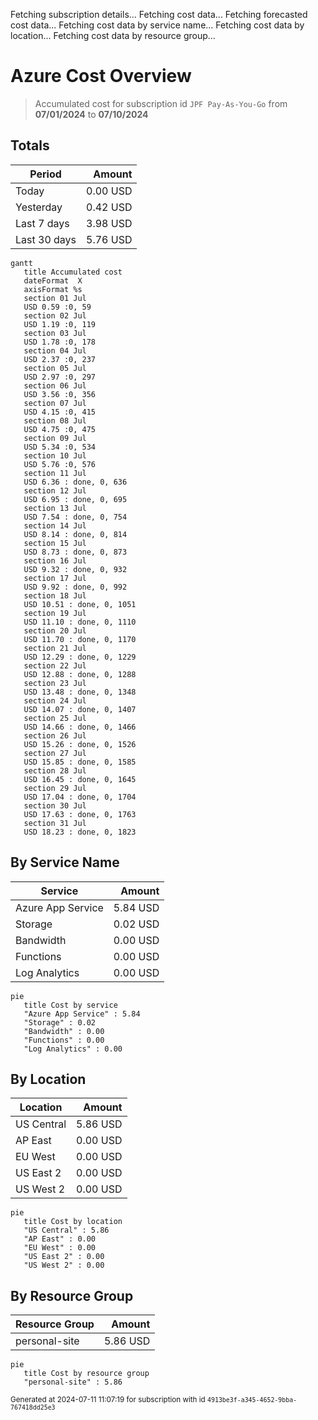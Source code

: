Fetching subscription details...
Fetching cost data...
Fetching forecasted cost data...
Fetching cost data by service name...
Fetching cost data by location...
Fetching cost data by resource group...
# Azure Cost Overview

> Accumulated cost for subscription id `JPF Pay-As-You-Go` from **07/01/2024** to **07/10/2024**

## Totals

|Period|Amount|
|---|---:|
|Today|0.00 USD|
|Yesterday|0.42 USD|
|Last 7 days|3.98 USD|
|Last 30 days|5.76 USD|

```mermaid
gantt
   title Accumulated cost
   dateFormat  X
   axisFormat %s
   section 01 Jul
   USD 0.59 :0, 59
   section 02 Jul
   USD 1.19 :0, 119
   section 03 Jul
   USD 1.78 :0, 178
   section 04 Jul
   USD 2.37 :0, 237
   section 05 Jul
   USD 2.97 :0, 297
   section 06 Jul
   USD 3.56 :0, 356
   section 07 Jul
   USD 4.15 :0, 415
   section 08 Jul
   USD 4.75 :0, 475
   section 09 Jul
   USD 5.34 :0, 534
   section 10 Jul
   USD 5.76 :0, 576
   section 11 Jul
   USD 6.36 : done, 0, 636
   section 12 Jul
   USD 6.95 : done, 0, 695
   section 13 Jul
   USD 7.54 : done, 0, 754
   section 14 Jul
   USD 8.14 : done, 0, 814
   section 15 Jul
   USD 8.73 : done, 0, 873
   section 16 Jul
   USD 9.32 : done, 0, 932
   section 17 Jul
   USD 9.92 : done, 0, 992
   section 18 Jul
   USD 10.51 : done, 0, 1051
   section 19 Jul
   USD 11.10 : done, 0, 1110
   section 20 Jul
   USD 11.70 : done, 0, 1170
   section 21 Jul
   USD 12.29 : done, 0, 1229
   section 22 Jul
   USD 12.88 : done, 0, 1288
   section 23 Jul
   USD 13.48 : done, 0, 1348
   section 24 Jul
   USD 14.07 : done, 0, 1407
   section 25 Jul
   USD 14.66 : done, 0, 1466
   section 26 Jul
   USD 15.26 : done, 0, 1526
   section 27 Jul
   USD 15.85 : done, 0, 1585
   section 28 Jul
   USD 16.45 : done, 0, 1645
   section 29 Jul
   USD 17.04 : done, 0, 1704
   section 30 Jul
   USD 17.63 : done, 0, 1763
   section 31 Jul
   USD 18.23 : done, 0, 1823
```

## By Service Name

|Service|Amount|
|---|---:|
|Azure App Service|5.84 USD|
|Storage|0.02 USD|
|Bandwidth|0.00 USD|
|Functions|0.00 USD|
|Log Analytics|0.00 USD|

```mermaid
pie
   title Cost by service
   "Azure App Service" : 5.84
   "Storage" : 0.02
   "Bandwidth" : 0.00
   "Functions" : 0.00
   "Log Analytics" : 0.00
```

## By Location

|Location|Amount|
|---|---:|
|US Central|5.86 USD|
|AP East|0.00 USD|
|EU West|0.00 USD|
|US East 2|0.00 USD|
|US West 2|0.00 USD|

```mermaid
pie
   title Cost by location
   "US Central" : 5.86
   "AP East" : 0.00
   "EU West" : 0.00
   "US East 2" : 0.00
   "US West 2" : 0.00
```

## By Resource Group

|Resource Group|Amount|
|---|---:|
|personal-site|5.86 USD|

```mermaid
pie
   title Cost by resource group
   "personal-site" : 5.86
```

<sup>Generated at 2024-07-11 11:07:19 for subscription with id `4913be3f-a345-4652-9bba-767418dd25e3`</sup>
